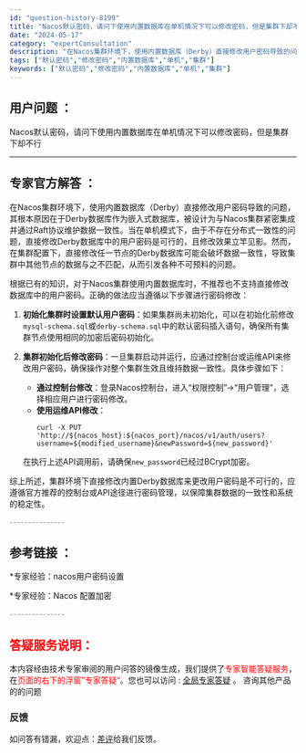 ```yaml
---
id: "question-history-8199"
title: "Nacos默认密码，请问下使用内置数据库在单机情况下可以修改密码，但是集群下却不行"
date: "2024-05-17"
category: "expertConsultation"
description: "在Nacos集群环境下，使用内置数据库（Derby）直接修改用户密码导致的问题，其根本原因在于Derby数据库作为嵌入式数据库，被设计为与Nacos集群紧密集成并通过Raft协议维护数据一致性。当在单机模式下，由于不存在分布式一致性的问题，直接修改Derby数据库中的用户密码是可行的，且修改效果立竿"
tags: ["默认密码","修改密码","内置数据库","单机","集群"]
keywords: ["默认密码","修改密码","内置数据库","单机","集群"]
---
```


## 用户问题 ： 
 Nacos默认密码，请问下使用内置数据库在单机情况下可以修改密码，但是集群下却不行  

---------------
## 专家官方解答 ：

在Nacos集群环境下，使用内置数据库（Derby）直接修改用户密码导致的问题，其根本原因在于Derby数据库作为嵌入式数据库，被设计为与Nacos集群紧密集成并通过Raft协议维护数据一致性。当在单机模式下，由于不存在分布式一致性的问题，直接修改Derby数据库中的用户密码是可行的，且修改效果立竿见影。然而，在集群配置下，直接修改任一节点的Derby数据库可能会破坏数据一致性，导致集群中其他节点的数据与之不匹配，从而引发各种不可预料的问题。

根据已有的知识，对于Nacos集群使用内置数据库时，不推荐也不支持直接修改数据库中的用户密码。正确的做法应当遵循以下步骤进行密码修改：

1. **初始化集群时设置默认用户密码**：如果集群尚未初始化，可以在初始化前修改`mysql-schema.sql`或`derby-schema.sql`中的默认密码插入语句，确保所有集群节点使用相同的加密后密码初始化。

2. **集群初始化后修改密码**：一旦集群启动并运行，应通过控制台或运维API来修改用户密码，确保操作对整个集群生效且维持数据一致性。具体步骤如下：
   - **通过控制台修改**：登录Nacos控制台，进入“权限控制”->“用户管理”，选择相应用户进行密码修改。
   - **使用运维API修改**：
     ```shell
     curl -X PUT 'http://${nacos_host}:${nacos_port}/nacos/v1/auth/users?username=${modified_username}&newPassword=${new_password}'
     ```
   在执行上述API调用前，请确保`new_password`已经过BCrypt加密。

综上所述，集群环境下直接修改内置Derby数据库来更改用户密码是不可行的，应遵循官方推荐的控制台或API途径进行密码管理，以保障集群数据的一致性和系统的稳定性。


<font color="#949494">---------------</font> 


## 参考链接 ：

*专家经验：nacos用户密码设置 
 
 *专家经验：Nacos 配置加密 


 <font color="#949494">---------------</font> 
 


## <font color="#FF0000">答疑服务说明：</font> 

本内容经由技术专家审阅的用户问答的镜像生成，我们提供了<font color="#FF0000">专家智能答疑服务</font>，在<font color="#FF0000">页面的右下的浮窗”专家答疑“</font>。您也可以访问 : [全局专家答疑](https://answer.opensource.alibaba.com/docs/intro) 。 咨询其他产品的的问题

### 反馈
如问答有错漏，欢迎点：[差评](https://ai.nacos.io/user/feedbackByEnhancerGradePOJOID?enhancerGradePOJOId=13558)给我们反馈。
